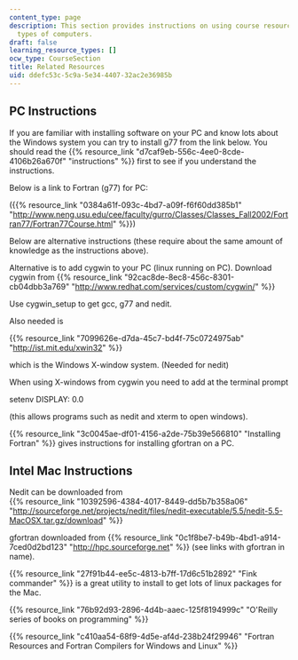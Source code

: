 ```yaml
---
content_type: page
description: This section provides instructions on using course resources with different
  types of computers.
draft: false
learning_resource_types: []
ocw_type: CourseSection
title: Related Resources
uid: ddefc53c-5c9a-5e34-4407-32ac2e36985b
---
```

## PC Instructions

If you are familiar with installing software on your PC and know lots about the Windows system you can try to install g77 from the link below. You should read the {{% resource_link "d7caf9eb-556c-4ee0-8cde-4106b26a670f" "instructions" %}} first to see if you understand the instructions.

Below is a link to Fortran (g77) for PC:

({{% resource_link "0384a61f-093c-4bd7-a09f-f6f60dd385b1" "http://www.neng.usu.edu/cee/faculty/gurro/Classes/Classes_Fall2002/Fortran77/Fortran77Course.html" %}})

Below are alternative instructions (these require about the same amount of knowledge as the instructions above).

Alternative is to add cygwin to your PC (linux running on PC). Download cygwin from {{% resource_link "92cac8de-8ec8-456c-8301-cb04dbb3a769" "http://www.redhat.com/services/custom/cygwin/" %}}

Use cygwin\_setup to get gcc, g77 and nedit.

Also needed is

{{% resource_link "7099626e-d7da-45c7-bd4f-75c0724975ab" "http://ist.mit.edu/xwin32" %}}

which is the Windows X-window system. (Needed for nedit)

When using X-windows from cygwin you need to add at the terminal prompt

setenv DISPLAY: 0.0

(this allows programs such as nedit and xterm to open windows).

{{% resource_link "3c0045ae-df01-4156-a2de-75b39e566810" "Installing Fortran" %}} gives instructions for installing gfortran on a PC.

## Intel Mac Instructions

Nedit can be downloaded from   
{{% resource_link "10392596-4384-4017-8449-dd5b7b358a06" "http://sourceforge.net/projects/nedit/files/nedit-executable/5.5/nedit-5.5-MacOSX.tar.gz/download" %}}

gfortran downloaded from {{% resource_link "0c1f8be7-b49b-4bd1-a914-7ced0d2bd123" "http://hpc.sourceforge.net" %}} (see links with gfortran in name).

{{% resource_link "27f91b44-ee5c-4813-b7ff-17d6c51b2892" "Fink commander" %}} is a great utility to install to get lots of linux packages for the Mac.

{{% resource_link "76b92d93-2896-4d4b-aaec-125f8194999c" "O'Reilly series of books on programming" %}}

{{% resource_link "c410aa54-68f9-4d5e-af4d-238b24f29946" "Fortran Resources and Fortran Compilers for Windows and Linux" %}}